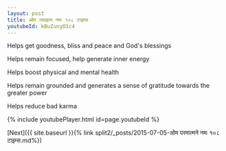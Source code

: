 ```yaml
---
layout: post
title: ओम व्यग्रहाय नमः १०८ टाइम्स
youtubeId: kBuZunyO1c4
---
```

 
 
Helps get goodness, bliss and peace and God's blessings
 
Helps remain focused, help generate inner energy 
 
Helps boost physical and mental health 
 
Helps remain grounded and generates a sense of gratitude towards the greater power 
 
Helps reduce bad karma
 
 
 
 


{% include youtubePlayer.html id=page.youtubeId %}
 
[Next]({{ site.baseurl }}{% link  split2/_posts/2015-07-05-ओम परमात्मने नमः १०८ टाइम्स.md%})
 
